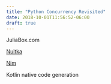 ```yaml
---
title: "Python Concurrency Revisited"
date: 2018-10-01T11:56:52-06:00
draft: true
---
```


JuliaBox.com

[Nuitka](http://nuitka.net/pages/overview.html)

[Nim](https://nim-lang.org/features.html)

Kotlin native code generation
